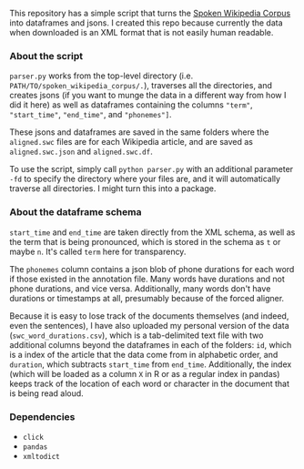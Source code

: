 This repository has a simple script that turns the [Spoken Wikipedia Corpus](https://nats.gitlab.io/swc/) into dataframes and jsons. I created this repo because currently the data when downloaded is an XML format that is not easily human readable. 

### About the script

`parser.py` works from the top-level directory (i.e. `PATH/TO/spoken_wikipedia_corpus/.`), traverses all the directories, and creates jsons (if you want to munge the data in a different way from how I did it here) as well as dataframes containing the columns `"term"`, `"start_time"`, `"end_time"`, and `"phonemes"]`. 

These jsons and dataframes are saved in the same folders where the `aligned.swc` files are for each Wikipedia article, and are saved as `aligned.swc.json` and `aligned.swc.df`.

To use the script, simply call `python parser.py` with an additional parameter `-fd` to specify the directory where your files are, and it will automatically traverse all directories. I might turn this into a package.

### About the dataframe schema

`start_time` and `end_time` are taken directly from the XML schema, as well as the term that is being pronounced, which is stored in the schema as `t` or maybe `n`. It's called `term` here for transparency.

The `phonemes` column contains a json blob of phone durations for each word if those existed in the annotation file. Many words have durations and not phone durations, and vice versa. Additionally, many words don't have durations or timestamps at all, presumably because of the forced aligner.

Because it is easy to lose track of the documents themselves (and indeed, even the sentences), I have also uploaded my personal version of the data (`swc_word_durations.csv`), which is a tab-delimited text file with two additional columns beyond the dataframes in each of the folders: `id`, which is a index of the article that the data come from in alphabetic order, and `duration`, which subtracts `start_time` from `end_time`. Additionally, the index (which will be loaded as a column `X` in R or as a regular index in pandas) keeps track of the location of each word or character in the document that is being read aloud.

### Dependencies
* `click`
* `pandas`
* `xmltodict`